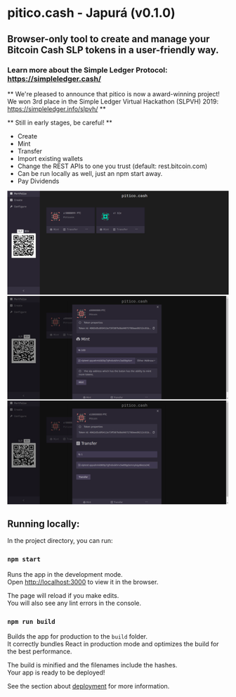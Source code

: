 # pitico.cash - Japurá (v0.1.0)

## Browser-only tool to create and manage your Bitcoin Cash SLP tokens in a user-friendly way.
### Learn more about the Simple Ledger Protocol: https://simpleledger.cash/

** We're pleased to announce that pitico is now a award-winning project! We won 3rd place in the Simple Ledger Virtual Hackathon (SLPVH) 2019: https://simpleledger.info/slpvh/ **

** Still in early stages, be careful! **

- Create
- Mint
- Transfer
- Import existing wallets
- Change the REST APIs to one you trust (default: rest.bitcoin.com)
- Can be run locally as well, just an npm start away.
- Pay Dividends

![Alt text](/screenshots/ss01.png)
![Alt text](/screenshots/ss02.png)
![Alt text](/screenshots/ss03.png)

## Running locally:

In the project directory, you can run:

### `npm start`

Runs the app in the development mode.<br>
Open [http://localhost:3000](http://localhost:3000) to view it in the browser.

The page will reload if you make edits.<br>
You will also see any lint errors in the console.

### `npm run build`

Builds the app for production to the `build` folder.<br>
It correctly bundles React in production mode and optimizes the build for the best performance.

The build is minified and the filenames include the hashes.<br>
Your app is ready to be deployed!

See the section about [deployment](https://facebook.github.io/create-react-app/docs/deployment) for more information.
